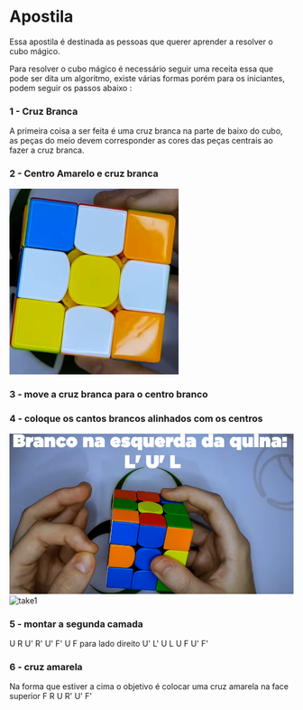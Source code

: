 # Apostila 
Essa apostila é destinada as pessoas que querer aprender a resolver o cubo mágico.

Para resolver o cubo mágico é necessário seguir uma receita essa que pode ser dita um algoritmo, existe várias formas porém para os iniciantes, podem seguir os passos abaixo : 

### 1 - Cruz Branca 
 A primeira coisa a ser feita é uma cruz branca na parte de baixo do cubo, as peças do meio devem corresponder as cores das peças centrais ao fazer a cruz branca.

### 2 - Centro Amarelo e cruz branca 
![imagem cruz](./img/1.png)

### 3 - move a cruz branca para o centro branco

### 4 - coloque os cantos brancos alinhados com os centros 

![imagem cruz 2](./img/2.png)
![take1](./img/1.gif)

### 5 - montar a segunda camada 
U R U' R' U' F' U F para lado direito 
U' L' U L U F U' F'

### 6 - cruz amarela
Na forma que estiver a cima o objetivo é colocar uma cruz amarela na face superior 
F R U R' U' F'
